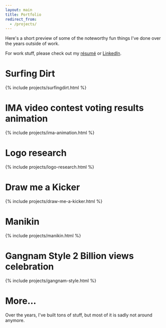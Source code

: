 ```yaml
---
layout: main
title: Portfolio
redirect_from:
  - /projects/
---
```


Here's a short preview of some of the noteworthy fun things I've done over the years outside of work.

For work stuff, please check out my [résumé](/resume) or [LinkedIn](https://www.linkedin.com/in/mikaelgramont).

# Surfing Dirt
{% include projects/surfingdirt.html %}

# IMA video contest voting results animation
{% include projects/ima-animation.html %}

# Logo research
{% include projects/logo-research.html %}

# Draw me a Kicker
{% include projects/draw-me-a-kicker.html %}

# Manikin
{% include projects/manikin.html %}

# Gangnam Style 2 Billion views celebration
{% include projects/gangnam-style.html %}

# More...
Over the years, I've built tons of stuff, but most of it is sadly not around anymore.